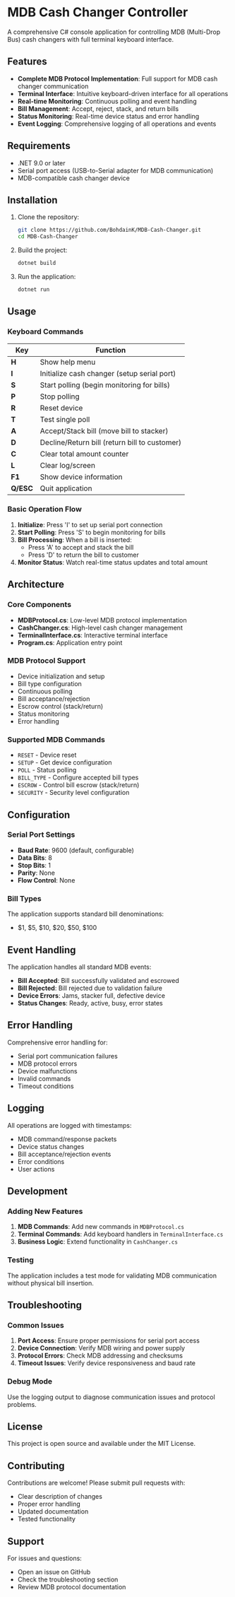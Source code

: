 # MDB Cash Changer Controller

A comprehensive C# console application for controlling MDB (Multi-Drop Bus) cash changers with full terminal keyboard interface.

## Features

- **Complete MDB Protocol Implementation**: Full support for MDB cash changer communication
- **Terminal Interface**: Intuitive keyboard-driven interface for all operations
- **Real-time Monitoring**: Continuous polling and event handling
- **Bill Management**: Accept, reject, stack, and return bills
- **Status Monitoring**: Real-time device status and error handling
- **Event Logging**: Comprehensive logging of all operations and events

## Requirements

- .NET 9.0 or later
- Serial port access (USB-to-Serial adapter for MDB communication)
- MDB-compatible cash changer device

## Installation

1. Clone the repository:
   ```bash
   git clone https://github.com/BohdainK/MDB-Cash-Changer.git
   cd MDB-Cash-Changer
   ```

2. Build the project:
   ```bash
   dotnet build
   ```

3. Run the application:
   ```bash
   dotnet run
   ```

## Usage

### Keyboard Commands

| Key | Function |
|-----|----------|
| **H** | Show help menu |
| **I** | Initialize cash changer (setup serial port) |
| **S** | Start polling (begin monitoring for bills) |
| **P** | Stop polling |
| **R** | Reset device |
| **T** | Test single poll |
| **A** | Accept/Stack bill (move bill to stacker) |
| **D** | Decline/Return bill (return bill to customer) |
| **C** | Clear total amount counter |
| **L** | Clear log/screen |
| **F1** | Show device information |
| **Q/ESC** | Quit application |

### Basic Operation Flow

1. **Initialize**: Press 'I' to set up serial port connection
2. **Start Polling**: Press 'S' to begin monitoring for bills
3. **Bill Processing**: When a bill is inserted:
   - Press 'A' to accept and stack the bill
   - Press 'D' to return the bill to customer
4. **Monitor Status**: Watch real-time status updates and total amount

## Architecture

### Core Components

- **MDBProtocol.cs**: Low-level MDB protocol implementation
- **CashChanger.cs**: High-level cash changer management
- **TerminalInterface.cs**: Interactive terminal interface
- **Program.cs**: Application entry point

### MDB Protocol Support

- Device initialization and setup
- Bill type configuration
- Continuous polling
- Bill acceptance/rejection
- Escrow control (stack/return)
- Status monitoring
- Error handling

### Supported MDB Commands

- `RESET` - Device reset
- `SETUP` - Get device configuration
- `POLL` - Status polling
- `BILL_TYPE` - Configure accepted bill types
- `ESCROW` - Control bill escrow (stack/return)
- `SECURITY` - Security level configuration

## Configuration

### Serial Port Settings
- **Baud Rate**: 9600 (default, configurable)
- **Data Bits**: 8
- **Stop Bits**: 1
- **Parity**: None
- **Flow Control**: None

### Bill Types
The application supports standard bill denominations:
- $1, $5, $10, $20, $50, $100

## Event Handling

The application handles all standard MDB events:
- **Bill Accepted**: Bill successfully validated and escrowed
- **Bill Rejected**: Bill rejected due to validation failure
- **Device Errors**: Jams, stacker full, defective device
- **Status Changes**: Ready, active, busy, error states

## Error Handling

Comprehensive error handling for:
- Serial port communication failures
- MDB protocol errors
- Device malfunctions
- Invalid commands
- Timeout conditions

## Logging

All operations are logged with timestamps:
- MDB command/response packets
- Device status changes
- Bill acceptance/rejection events
- Error conditions
- User actions

## Development

### Adding New Features

1. **MDB Commands**: Add new commands in `MDBProtocol.cs`
2. **Terminal Commands**: Add keyboard handlers in `TerminalInterface.cs` 
3. **Business Logic**: Extend functionality in `CashChanger.cs`

### Testing

The application includes a test mode for validating MDB communication without physical bill insertion.

## Troubleshooting

### Common Issues

1. **Port Access**: Ensure proper permissions for serial port access
2. **Device Connection**: Verify MDB wiring and power supply
3. **Protocol Errors**: Check MDB addressing and checksums
4. **Timeout Issues**: Verify device responsiveness and baud rate

### Debug Mode

Use the logging output to diagnose communication issues and protocol problems.

## License

This project is open source and available under the MIT License.

## Contributing

Contributions are welcome! Please submit pull requests with:
- Clear description of changes
- Proper error handling
- Updated documentation
- Tested functionality

## Support

For issues and questions:
- Open an issue on GitHub
- Check the troubleshooting section
- Review MDB protocol documentation